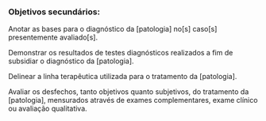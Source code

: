 ### Objetivos secundários:

Anotar as bases para o diagnóstico da [patologia] no[s] caso[s] presentemente avaliado[s].

Demonstrar os resultados de testes diagnósticos realizados a fim de subsidiar o diagnóstico da [patologia].

Delinear a linha terapêutica utilizada para o tratamento da [patologia].

Avaliar os desfechos, tanto objetivos quanto subjetivos, do tratamento da [patologia], mensurados através de exames complementares, exame clínico ou avaliação qualitativa.

